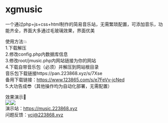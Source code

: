# xgmusic
一个通过php+js+css+html制作的简易音乐站，无需繁琐配置，可添加音乐，功能齐全，界面大多通过毛玻璃效果，界面优美  
  
使用方法💥  
1.下载解压  
2.修改config.php内数据库信息  
3.修改root/jmusic.php内网站链接为你的网站  
4.下载自带音乐包（必须）并解压到网站根目录  
音乐包下载链接https://pan.223868.xyz/s/7Xse  
备用下载链接：https://www.123865.com/s/e7FeVv-jcNed  
5.大功告成😎（其他操作均为自动化部署，无需配置）  
  
效果演示🎵  
<img src="https://223868.xyz/usr/uploads/2025/07/3677051099.png"><img src="https://223868.xyz/usr/uploads/2025/07/3861580926.png">  
演示站：https://music.223868.xyz  
问题反馈：ycj@223868.xyz  
